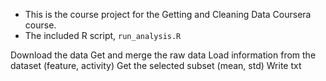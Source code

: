 * This is the course project for the Getting and Cleaning Data Coursera course.
* The included R script, `run_analysis.R`

Download the data
Get and merge the raw data
Load information from the dataset (feature, activity)
Get the selected subset (mean, std)
Write txt
